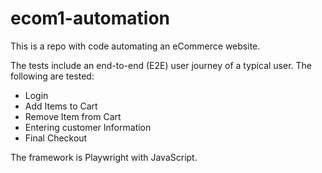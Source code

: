 # ecom1-automation
This is a repo with code automating an eCommerce website.

The tests include an end-to-end (E2E) user journey of a typical user. The following are tested:

- Login
- Add Items to Cart
- Remove Item from Cart
- Entering customer Information
- Final Checkout

The framework is Playwright with JavaScript.


